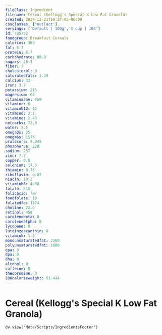 ```yaml
---
fileClass: Ingredient
filename: Cereal (Kellogg's Special K Low Fat Granola)
created: 2024-12-21T19:27:02-06:00
cssclasses: ['nutFact']
servings: ['Default | 100g','1 cup | 104']
id: 785732
foodgroup: Breakfast Cereals
calories: 389
fat: 5.7
protein: 8.7
carbohydrate: 80.9
sugars: 28.3
fiber: 7
cholesterol: 0
saturatedfats: 1.39
calcium: 33
iron: 3.7
potassium: 215
magnesium: 68
vitaminarae: 459
vitaminc: 6
vitaminb12: 12
vitamind: 2.1
vitamine: 2.43
netcarbs: 73.9
water: 3.5
omega3s: 25
omega6s: 1575
pralscore: 5.945
phosphorus: 228
sodium: 257
zinc: 7.7
copper: 0.6
selenium: 17.3
thiamin: 0.76
riboflavin: 0.87
niacin: 10.2
vitaminb6: 4.08
folate: 816
folicacid: 797
foodfolate: 19
folatedfe: 1374
choline: 22.6
retinol: 459
carotenebeta: 0
carotenealpha: 0
lycopene: 0
luteinzeaxanthin: 0
vitamink: 1.3
monounsaturatedfat: 2500
polyunsaturatedfat: 1600
epa: 0
dpa: 0
dha: 0
alcohol: 0
caffeine: 0
theobromine: 0
200calorieweight: 51.414
---
```


# Cereal (Kellogg's Special K Low Fat Granola)

```dataviewjs
dv.view("Meta/Scripts/IngredientsFooter")
```